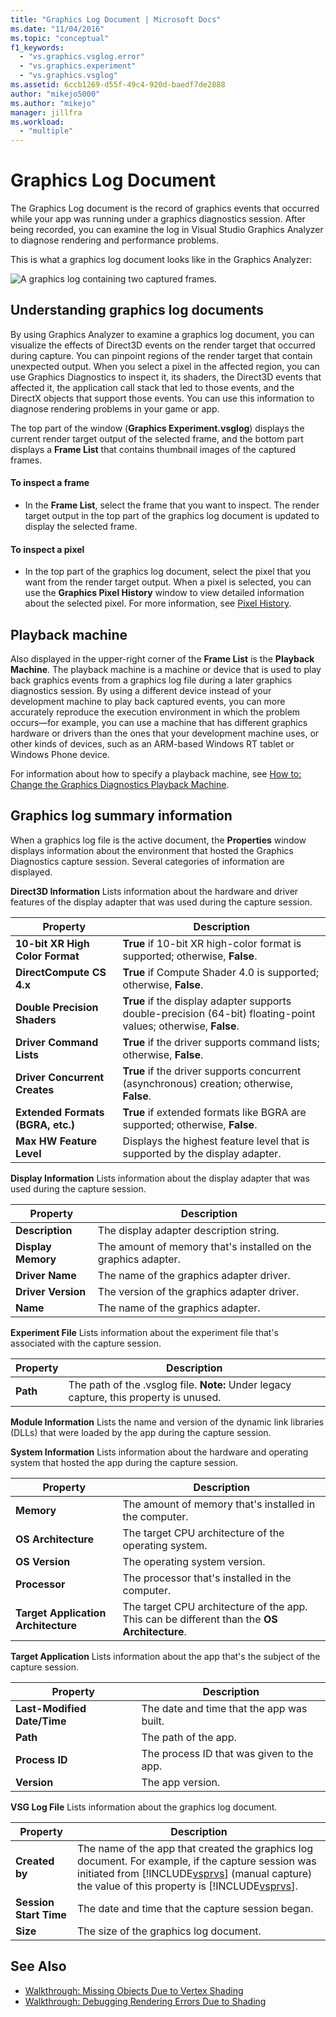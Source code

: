 ```yaml
---
title: "Graphics Log Document | Microsoft Docs"
ms.date: "11/04/2016"
ms.topic: "conceptual"
f1_keywords:
  - "vs.graphics.vsglog.error"
  - "vs.graphics.experiment"
  - "vs.graphics.vsglog"
ms.assetid: 6ccb1269-d55f-49c4-920d-baedf7de2888
author: "mikejo5000"
ms.author: "mikejo"
manager: jillfra
ms.workload:
  - "multiple"
---
```

# Graphics Log Document
The Graphics Log document is the record of graphics events that occurred while your app was running under a graphics diagnostics session. After being recorded, you can examine the log in Visual Studio Graphics Analyzer to diagnose rendering and performance problems.

 This is what a graphics log document looks like in the Graphics Analyzer:

 ![A graphics log containing two captured frames.](media/gfx_diag_demo_graphics_log_orientation.png "gfx_diag_demo_graphics_log_orientation")

## Understanding graphics log documents
 By using Graphics Analyzer to examine a graphics log document, you can visualize the effects of Direct3D events on the render target that occurred during capture. You can pinpoint regions of the render target that contain unexpected output. When you select a pixel in the affected region, you can use Graphics Diagnostics to inspect it, its shaders, the Direct3D events that affected it, the application call stack that led to those events, and the DirectX objects that support those events. You can use this information to diagnose rendering problems in your game or app.

 The top part of the window (**Graphics Experiment.vsglog**) displays the current render target output of the selected frame, and the bottom part displays a **Frame List** that contains thumbnail images of the captured frames.

#### To inspect a frame

- In the **Frame List**, select the frame that you want to inspect. The render target output in the top part of the graphics log document is updated to display the selected frame.

#### To inspect a pixel

- In the top part of the graphics log document, select the pixel that you want from the render target output. When a pixel is selected, you can use the **Graphics Pixel History** window to view detailed information about the selected pixel. For more information, see [Pixel History](graphics-pixel-history.md).

## Playback machine
 Also displayed in the upper-right corner of the **Frame List** is the **Playback Machine**. The playback machine is a machine or device that is used to play back graphics events from a graphics log file during a later graphics diagnostics session. By using a different device instead of your development machine to play back captured events, you can more accurately reproduce the execution environment in which the problem occurs—for example, you can use a machine that has different graphics hardware or drivers than the ones that your development machine uses, or other kinds of devices, such as an ARM-based Windows RT tablet or Windows Phone device.

 For information about how to specify a playback machine, see [How to: Change the Graphics Diagnostics Playback Machine](how-to-change-the-graphics-diagnostics-playback-machine.md).

## Graphics log summary information
 When a graphics log file is the active document, the **Properties** window displays information about the environment that hosted the Graphics Diagnostics capture session. Several categories of information are displayed.

 **Direct3D Information**
 Lists information about the hardware and driver features of the display adapter that was used during the capture session.

|Property|Description|
|--------------|-----------------|
|**10-bit XR High Color Format**|**True** if 10-bit XR high-color format is supported; otherwise, **False**.|
|**DirectCompute CS 4.x**|**True** if Compute Shader 4.0 is supported; otherwise, **False**.|
|**Double Precision Shaders**|**True** if the display adapter supports double-precision (64-bit) floating-point values; otherwise, **False**.|
|**Driver Command Lists**|**True** if the driver supports command lists; otherwise, **False**.|
|**Driver Concurrent Creates**|**True** if the driver supports concurrent (asynchronous) creation; otherwise, **False**.|
|**Extended Formats (BGRA, etc.)**|**True** if extended formats like BGRA are supported; otherwise, **False**.|
|**Max HW Feature Level**|Displays the highest feature level that is supported by the display adapter.|

 **Display Information**
 Lists information about the display adapter that was used during the capture session.

|Property|Description|
|--------------|-----------------|
|**Description**|The display adapter description string.|
|**Display Memory**|The amount of memory that's installed on the graphics adapter.|
|**Driver Name**|The name of the graphics adapter driver.|
|**Driver Version**|The version of the graphics adapter driver.|
|**Name**|The name of the graphics adapter.|

 **Experiment File**
 Lists information about the experiment file that's associated with the capture session.

|Property|Description|
|--------------|-----------------|
|**Path**|The path of the .vsglog file. **Note:**  Under legacy capture, this property is unused.|

 **Module Information**
 Lists the name and version of the dynamic link libraries (DLLs) that were loaded by the app during the capture session.

 **System Information**
 Lists information about the hardware and operating system that hosted the app during the capture session.

|Property|Description|
|--------------|-----------------|
|**Memory**|The amount of memory that's installed in the computer.|
|**OS Architecture**|The target CPU architecture of the operating system.|
|**OS Version**|The operating system version.|
|**Processor**|The processor that's installed in the computer.|
|**Target Application Architecture**|The target CPU architecture of the app. This can be different than the **OS Architecture**.|

 **Target Application**
 Lists information about the app that's the subject of the capture session.

|Property|Description|
|--------------|-----------------|
|**Last-Modified Date/Time**|The date and time that the app was built.|
|**Path**|The path of the app.|
|**Process ID**|The process ID that was given to the app.|
|**Version**|The app version.|

 **VSG Log File**
 Lists information about the graphics log document.

| Property | Description |
|------------------------| - |
| **Created by** | The name of the app that created the graphics log document. For example, if the capture session was initiated from [!INCLUDE[vsprvs](../../code-quality/includes/vsprvs_md.md)] (manual capture) the value of this property is [!INCLUDE[vsprvs](../../code-quality/includes/vsprvs_md.md)]. |
| **Session Start Time** | The date and time that the capture session began. |
| **Size** | The size of the graphics log document. |

## See Also
- [Walkthrough: Missing Objects Due to Vertex Shading](walkthrough-missing-objects-due-to-vertex-shading.md)
- [Walkthrough: Debugging Rendering Errors Due to Shading](walkthrough-debugging-rendering-errors-due-to-shading.md)
